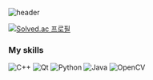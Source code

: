 
![header](https://capsule-render.vercel.app/api?type=waving&color=auto&height=300&section=header&text=Kim%Dae%Ryong%20render&fontSize=90)

[![Solved.ac
프로필](http://mazassumnida.wtf/api/v2/generate_badge?boj=kdr0324)](https://solved.ac/kdr0324)

### My skills
![C++](https://img.shields.io/badge/c++-%2300599C.svg?style=for-the-badge&logo=c%2B%2B&logoColor=white)
![Qt](https://img.shields.io/badge/Qt-%23217346.svg?style=for-the-badge&logo=Qt&logoColor=white)
![Python](https://img.shields.io/badge/python-3670A0?style=for-the-badge&logo=python&logoColor=ffdd54)
![Java](https://img.shields.io/badge/java-%23ED8B00.svg?style=for-the-badge&logo=java&logoColor=white)
![OpenCV](https://img.shields.io/badge/opencv-%23white.svg?style=for-the-badge&logo=opencv&logoColor=white)
